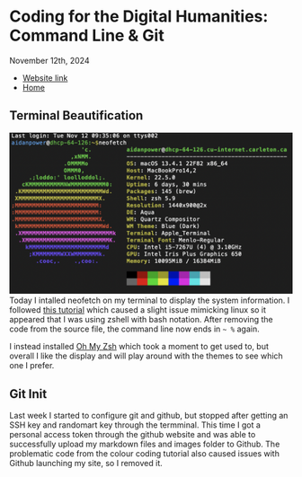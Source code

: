 # Coding for the Digital Humanities: Command Line & Git

November 12th, 2024

- [Website link](https://dh-coding-docs.netlify.app/)
- [Home](README.md)


## Terminal Beautification

![neofetch example on my machine](images/neofetch-example.png) 
Today I intalled neofetch on my terminal to display the system information. I followed [this tutorial](https://www.howtogeek.com/use-color-with-macs-terminal-to-add-flair-and-function/) which caused a slight issue mimicking linux so it appeared that I was using zshell with bash notation. After removing the code from the source file, the command line now ends in ```~ %``` again. 

I instead installed [Oh My Zsh](https://ohmyz.sh/#install) which took a moment to get used to, but overall I like the display and will play around with the themes to see which one I prefer.

## Git Init

Last week I started to configure git and github, but stopped after getting an SSH key and randomart key through the termminal. This time I got a personal access token through the github website and was able to successfully upload my markdown files and images folder to Github. The problematic code from the colour coding tutorial also caused issues with Github launching my site, so I removed it. 





